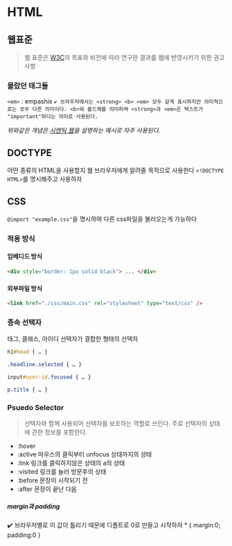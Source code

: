 # HTML

## 웹표준
> 웹 표준은 [W3C](www.w3.org)의 목표와 비전에 따라 연구한 결과를  웹에 반영시키기 위한 권고 사항

### 몰랐던 태그들
`<em>` : empashis
`✔️ 브라우저에서는 <strong> <b> <em> 모두 같게 표시하지만 의미적으로는 모두 다른 의미이다. <b>와 볼드체를 의미하며 <strong>과 <em>은 텍스트가 "important"하다는 의미로 사용된다.`

_위와같은 개념은 [시멘틱 웹](https://ko.wikipedia.org/wiki/%EC%8B%9C%EB%A7%A8%ED%8B%B1_%EC%9B%B9)을 설명하는 예시로 자주 사용된다._

## DOCTYPE
어떤 종류의 HTML을 사용할지 웹 브라우저에게 알려줄 목적으로 사용한다
`<!DOCTYPE HTML>`를 명시해주고 사용하자

## CSS
`@import "example.css"`을 명시하여 다른 css파일을 불러오는게 가능하다
### 적용 방식

#### 임베디드 방식
```HTML
<div style="border: 1px solid black"> ... </div>
```

#### 외부파일 방식
```HTML
<link href="./css/main.css" rel="stylesheet" type="text/css" />
```


### 종속 선택자
태그, 클래스, 아이디 선택자가 결합한 형태의 선택자
```css
h1#head { … }

.headline.selected { … }

input#user-id.focused { … }

p.title { … }
```

### Psuedo Selector
> 선택자와 함께 사용되어 선택자를 보조하는 역할로 쓰인다. 주로 선택자의 상태에 관한 정보를 포함한다.

- :hover
- :active	 마우스의 클릭부터 unfocus 상태까지의 상태
- :link		 링크를 클릭하지않은 상태의 a의 상태
- :visited 링크를 눌러 방문후의 상태
- :before	 문장이 시작되기 전
- :after	 문장이 끝난 다음

##### margin과 padding
✔️ 브라우저별로 이 값이 틀리기 때문에 디폴트로 0로 만들고 시작하자 * { margin:0; padding:0 }
